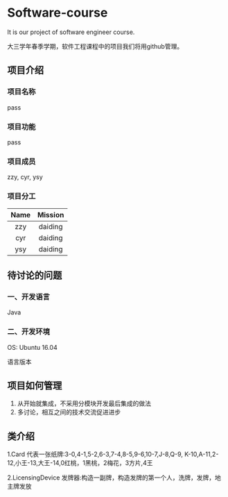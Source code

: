 # Software-course
It is our project of software engineer course.

大三学年春季学期，软件工程课程中的项目我们将用github管理。

## 项目介绍
### 项目名称
pass

### 项目功能
pass

### 项目成员
zzy, cyr, ysy

### 项目分工

| Name | Mission |
| :--: | :--: |
| zzy | daiding |
| cyr | daiding |
| ysy | daiding |

## 待讨论的问题

### 一、开发语言

Java

### 二、开发环境

OS: Ubuntu 16.04

语言版本



## 项目如何管理

1. 从开始就集成，不采用分模块开发最后集成的做法
2. 多讨论，相互之间的技术交流促进进步

## 类介绍
1.Card 代表一张纸牌:3-0,4-1,5-2,6-3,7-4,8-5,9-6,10-7,J-8,Q-9, K-10,A-11,2-12,小王-13,大王-14,0红桃，1黑桃，2梅花，3方片,4王

2.LicensingDevice 发牌器:构造一副牌，构造发牌的第一个人，洗牌，发牌，地主牌发放

